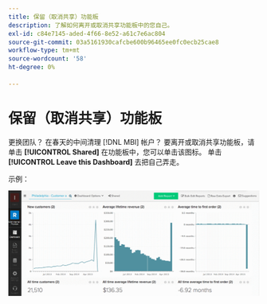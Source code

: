 ```yaml
---
title: 保留（取消共享）功能板
description: 了解如何离开或取消共享功能板中的您自己。
exl-id: c84e7145-aded-4f66-8e52-a61c7e6ac804
source-git-commit: 03a5161930cafcbe600b96465ee0fc0ecb25cae8
workflow-type: tm+mt
source-wordcount: '58'
ht-degree: 0%

---
```


# 保留（取消共享）功能板

更换团队？ 在春天的中间清理 [!DNL MBI] 帐户？ 要离开或取消共享功能板，请单击 **[!UICONTROL Shared]** 在功能板中，您可以单击该图标。 单击 **[!UICONTROL Leave this Dashboard]** 去把自己弄走。

示例：

![离开仪表板](../../assets/Leave_Dashboard.gif)
